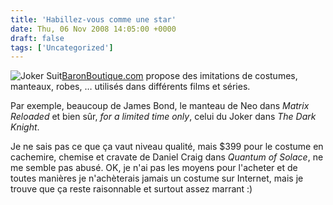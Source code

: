 ```yaml
---
title: 'Habillez-vous comme une star'
date: Thu, 06 Nov 2008 14:05:00 +0000
draft: false
tags: ['Uncategorized']
---
```


![Joker Suit](http://data.tumblr.com/RcxxGAQ0nfz07lqzvur73SQDo1_100.jpg)[BaronBoutique.com](http://www.baronboutique.com/movie_replica.htm) propose des imitations de costumes, manteaux, robes, … utilisés dans différents films et séries.

Par exemple, beaucoup de James Bond, le manteau de Neo dans _Matrix Reloaded_ et bien sûr, _for a limited time only_, celui du Joker dans _The Dark Knight_.

Je ne sais pas ce que ça vaut niveau qualité, mais $399 pour le costume en cachemire, chemise et cravate de Daniel Craig dans _Quantum of Solace_, ne me semble pas abusé. OK, je n'ai pas les moyens pour l'acheter et de toutes manières je n'achèterais jamais un costume sur Internet, mais je trouve que ça reste raisonnable et surtout assez marrant :)